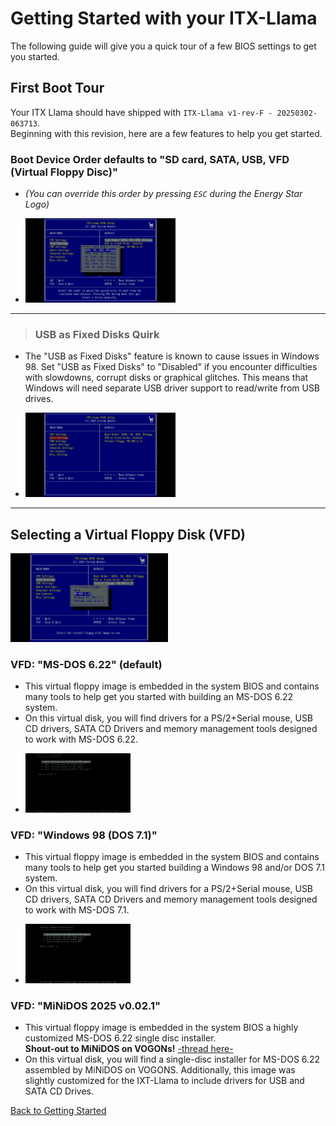 # Getting Started with your ITX-Llama

The following guide will give you a quick tour of a few BIOS settings to get you started. 

## First Boot Tour

Your ITX Llama should have shipped with `ITX-Llama v1-rev-F - 20250302-063713`. <br>
Beginning with this revision, here are a few features to help you get started.

### Boot Device Order defaults to "SD card, SATA, USB, VFD (Virtual Floppy Disc)"

* _(You can override this order by pressing `ESC` during the Energy Star Logo)_
* <p>
    <img src=../images/bios-settings-disks-bootorder.png title="BIOS Settings - Boot Order" width=50%>
  </p>

---

> ### USB as Fixed Disks Quirk

  * The "USB as Fixed Disks" feature is known to cause issues in Windows 98. Set "USB as Fixed Disks" to "Disabled" if you encounter difficulties with slowdowns, corrupt disks or graphical glitches. This means that Windows will need separate USB driver support to read/write from USB drives.
  * <p>
    <img src=../images/bios-settings-disks.png title="BIOS Settings - Boot Order" width=50%>
  </p>

---

## Selecting a Virtual Floppy Disk (VFD)

<p>
    <img src=../images/bios-settings-disks-vfds.png title="BIOS Settings - Boot Order" width=50%>
</p>

### VFD: "**MS-DOS 6.22**" (default)

* This virtual floppy image is embedded in the system BIOS and contains many tools to help get you started with building an MS-DOS 6.22 system.
* On this virtual disk, you will find drivers for a PS/2+Serial mouse, USB CD drivers, SATA CD Drivers and memory management tools designed to work with MS-DOS 6.22.
* <p>
    <img src=../images/vfd-msdos-622.png title="MS-DOS 6.22 VFD" width=35%>
  </p>

### VFD: "**Windows 98 (DOS 7.1)**"

* This virtual floppy image is embedded in the system BIOS and contains many tools to help get you started building a Windows 98 and/or DOS 7.1 system.
* On this virtual disk, you will find drivers for a PS/2+Serial mouse, USB CD drivers, SATA CD Drivers and memory management tools designed to work with MS-DOS 7.1.
* <p>
    <img src=../images/vfd-windows-98.png title="Windows 98 VFD" width=35%>
  </p>

### VFD: "**MiNiDOS 2025 v0.02.1**"

* This virtual floppy image is embedded in the system BIOS a highly customized MS-DOS 6.22 single disc installer. <br>
    **Shout-out to MiNiDOS on VOGONs!** [-thread here-][vogons-minidos]
* On this virtual disk, you will find a single-disc installer for MS-DOS 6.22 assembled by MiNiDOS on VOGONS. Additionally, this image was slightly customized for the IXT-Llama to include drivers for USB and SATA CD Drives.

[Back to Getting Started](../getting-started.md)

[Retrodreams]: https://retrodreams.ca/collections/all
[winworldpc-win98]: https://winworldpc.com/download/417d71c2-ae18-c39a-11c3-a4e284a2c3a5
[vogons-thread]: https://www.vogons.org/viewtopic.php?t=93480
[vogons-minidos]: https://www.vogons.org/viewtopic.php?p=1307896#p1307896
[mt32-pi]: https://github.com/dwhinham/mt32-pi
[mt32-pi-control]: https://github.com/gmcn42/mt32-pi-control/tree/main/dos_bin